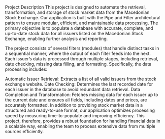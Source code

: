Project Description
This project is designed to automate the retrieval, transformation, and storage of stock market data from the Macedonian Stock Exchange. Our application is built with the Pipe and Filter architectural pattern to ensure modular, efficient, and maintainable data processing. The primary objective is to populate a database with accurate, complete, and up-to-date stock data for all issuers listed on the Macedonian Stock Exchange, enabling further analysis and reporting.

The project consists of several filters (modules) that handle distinct tasks in a sequential manner, where the output of each filter feeds into the next. Each issuer’s data is processed through multiple stages, including retrieval, date checking, missing data filling, and formatting. Specifically, the data processing includes:

Automatic Issuer Retrieval: Extracts a list of all valid issuers from the stock exchange website.
Date Checking: Determines the last recorded date for each issuer in the database to avoid redundant data retrieval.
Data Completion and Transformation: Fetches missing data for each issuer up to the current date and ensures all fields, including dates and prices, are accurately formatted.
In addition to providing stock market data in a structured and ready-to-use format, our application optimizes processing speed by measuring time-to-populate and improving efficiency. This project, therefore, provides a robust foundation for handling financial data in a scalable way, enabling the team to process extensive data from multiple sources efficiently.


